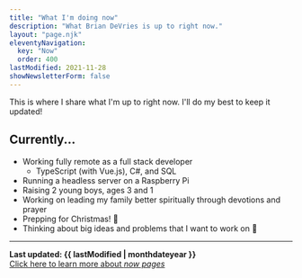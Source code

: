 ```yaml
---
title: "What I'm doing now"
description: "What Brian DeVries is up to right now."
layout: "page.njk"
eleventyNavigation:
  key: "Now"
  order: 400
lastModified: 2021-11-28
showNewsletterForm: false
---
```


This is where I share what I'm up to right now. I'll do my best to keep it updated!

## Currently...

- Working fully remote as a full stack developer
  - TypeScript (with Vue.js), C#, and SQL
- Running a headless server on a Raspberry Pi
- Raising 2 young boys, ages 3 and 1
- Working on leading my family better spiritually through devotions and prayer
- Prepping for Christmas! 🎄
- Thinking about big ideas and problems that I want to work on 💭

---

**Last updated: {{ lastModified | monthdateyear }}**  
[Click here to learn more about _now pages_](https://nownownow.com/about)
